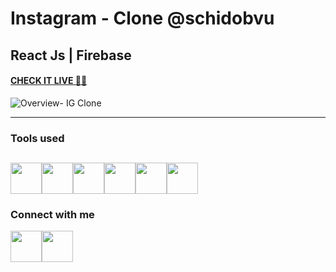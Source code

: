 # Instagram - Clone @schidobvu

## React Js | Firebase

#### [CHECK IT LIVE 🚀🤩](https://thegram-schidobvu.web.app/)

![Overview- IG Clone](https://user-images.githubusercontent.com/102816823/162642502-a6ef5229-7b90-4d46-9a59-70d841a9ca28.JPG)

---

### Tools used
<img src="https://user-images.githubusercontent.com/102816823/162646459-95822ae8-9470-4252-9210-cdeddde518af.png" height="50" ><img src="https://user-images.githubusercontent.com/102816823/162646493-cb05f65d-1ef0-4e20-bcb6-596cbae6a018.png" height="50" ><img src="https://user-images.githubusercontent.com/102816823/162646513-3c78e120-f46a-42ec-af01-c47b2b25618a.png"  height="50"><img src="https://user-images.githubusercontent.com/102816823/162646545-32191a7e-5e37-4577-b968-b3af1d80a714.png"  height="50"><img src="https://user-images.githubusercontent.com/102816823/162646553-171a96d8-8f12-44c7-9667-28778aecc0b4.png"  height="50"><img src="https://user-images.githubusercontent.com/102816823/162646570-3449f59c-deb1-4bce-968d-9aa27fe56682.png"  height="50">
---
### Connect with me
[<img src="https://user-images.githubusercontent.com/102816823/162651371-c4f23dfe-e1c7-4ddd-bfe4-523aa92abadd.png" height="50">](https://www.linkedin.com/in/samson-chidobvu-a12446234/)[<img src="https://user-images.githubusercontent.com/102816823/162651380-bc895b98-a23a-4eea-b6d1-210d6ed89d40.png" height="50">](https://github.com/schidobvu)
